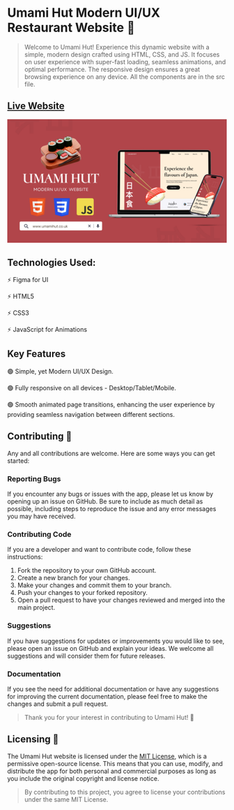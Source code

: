 # Umami Hut Modern UI/UX Restaurant Website  :sushi:

>Welcome to Umami Hut! Experience this dynamic website with a simple, modern design crafted using HTML, CSS, and JS. It focuses on user experience with super-fast loading, seamless animations, and optimal performance. The responsive design ensures a great browsing experience on any device. All the components are in the src file.

## [Live Website](https://umamihut.co.uk/)

![Preview](/preview.png)

## Technologies Used:

:zap: Figma for UI

:zap: HTML5

:zap: CSS3

:zap: JavaScript for Animations


## Key Features

:green_circle:  Simple, yet Modern UI/UX Design.

:green_circle:  Fully responsive on all devices - Desktop/Tablet/Mobile.

:green_circle:  Smooth animated page transitions, enhancing the user experience by providing seamless navigation between different sections.


## Contributing  :open_hands:

Any and all contributions are welcome. Here are some ways you can get started:

### Reporting Bugs

If you encounter any bugs or issues with the app, please let us know by opening up an issue on GitHub. Be sure to include as much detail as possible, including steps to reproduce the issue and any error messages you may have received.

### Contributing Code

If you are a developer and want to contribute code, follow these instructions:

1. Fork the repository to your own GitHub account.
2. Create a new branch for your changes.
3. Make your changes and commit them to your branch.
4. Push your changes to your forked repository.
5. Open a pull request to have your changes reviewed and merged into the main project.

### Suggestions

If you have suggestions for updates or improvements you would like to see, please open an issue on GitHub and explain your ideas. We welcome all suggestions and will consider them for future releases.

### Documentation

If you see the need for additional documentation or have any suggestions for improving the current documentation, please feel free to make the changes and submit a pull request.

>Thank you for your interest in contributing to Umami Hut! :pray:


## Licensing  :scroll:

The Umami Hut website is licensed under the [MIT License](https://opensource.org/license/mit/), which is a permissive open-source license. This means that you can use, modify, and distribute the app for both personal and commercial purposes as long as you include the original copyright and license notice.

>By contributing to this project, you agree to license your contributions under the same MIT License.

